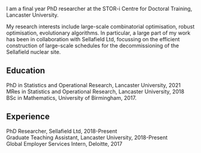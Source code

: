I am a final year PhD researcher at the STOR-i Centre for Doctoral Training, Lancaster University.

My research interests include large-scale combinatorial optimisation, robust optimisation, evolutionary algorithms. In particular, a large part of my work has been in collaboration with Sellafield Ltd, focussing on the efficient construction of large-scale schedules for the decommissioning of the Sellafield nuclear site. 

## Education
PhD in Statistics and Operational Research, Lancaster University, 2021 <br />
MRes in Statistics and Operational Research, Lancaster University, 2018 <br />
BSc in Mathematics, University of Birmingham, 2017.

## Experience
PhD Researcher, Sellafield Ltd, 2018-Present <br />
Graduate Teaching Assistant, Lancaster University, 2018-Present <br />
Global Employer Services Intern, Deloitte, 2017
